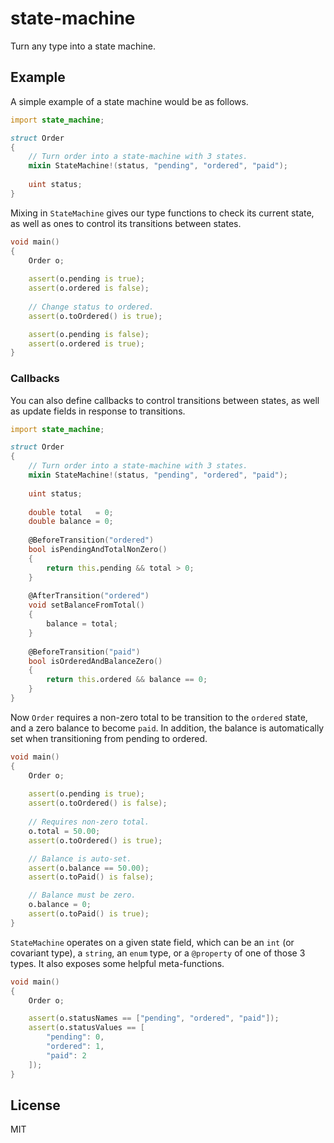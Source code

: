 # state-machine
Turn any type into a state machine.

## Example

A simple example of a state machine would be as follows.

```d
import state_machine;

struct Order
{
    // Turn order into a state-machine with 3 states.
    mixin StateMachine!(status, "pending", "ordered", "paid");
    
    uint status;
}
```

Mixing in `StateMachine` gives our type functions to check its current state, as well as ones to control its transitions between states.

```d
void main()
{
    Order o;
    
    assert(o.pending is true);
    assert(o.ordered is false);
    
    // Change status to ordered.
    assert(o.toOrdered() is true);

    assert(o.pending is false);
    assert(o.ordered is true);
}
```

### Callbacks

You can also define callbacks to control transitions between states, as well as update fields in response to transitions.

```d
import state_machine;

struct Order
{
    // Turn order into a state-machine with 3 states.
    mixin StateMachine!(status, "pending", "ordered", "paid");
    
    uint status;
    
    double total   = 0;
    double balance = 0;
    
    @BeforeTransition("ordered")
    bool isPendingAndTotalNonZero()
    {
        return this.pending && total > 0;
    }
    
    @AfterTransition("ordered")
    void setBalanceFromTotal()
    {
        balance = total;
    }
    
    @BeforeTransition("paid")
    bool isOrderedAndBalanceZero()
    {
        return this.ordered && balance == 0;
    }
}
```

Now `Order` requires a non-zero total to be transition to the `ordered` state, and a zero balance to become `paid`. In addition, the balance is automatically set when transitioning from pending to ordered.

```d
void main()
{
    Order o;
    
    assert(o.pending is true);
    assert(o.toOrdered() is false);
    
    // Requires non-zero total.
    o.total = 50.00;
    assert(o.toOrdered() is true);

    // Balance is auto-set.
    assert(o.balance == 50.00);
    assert(o.toPaid() is false);

    // Balance must be zero.
    o.balance = 0;
    assert(o.toPaid() is true);
}
```

`StateMachine` operates on a given state field, which can be an `int` (or covariant type), a `string`, an `enum` type, or a `@property` of one of those 3 types. It also exposes some helpful meta-functions.

```d
void main()
{
    Order o;

    assert(o.statusNames == ["pending", "ordered", "paid"]);
    assert(o.statusValues == [
        "pending": 0,
        "ordered": 1,
        "paid": 2
    ]);
}
```

## License

MIT
